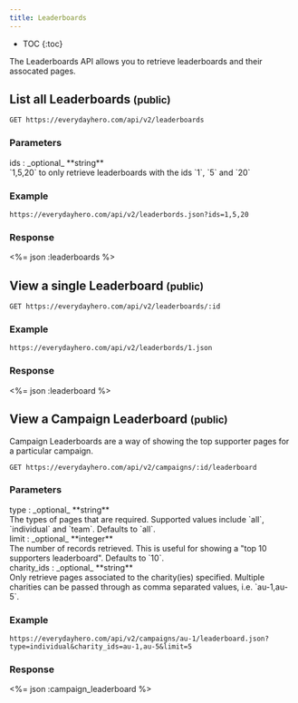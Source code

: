 ```yaml
---
title: Leaderboards
---
```


* TOC
{:toc}

The Leaderboards API allows you to retrieve leaderboards and their
assocated pages.

## List all Leaderboards <small>(public)</small>

    GET https://everydayhero.com/api/v2/leaderboards

### Parameters

<div>ids : _optional_ **string**</div>
<div>`1,5,20` to only retrieve leaderboards with the ids `1`, `5` and `20`</div>

### Example

    https://everydayhero.com/api/v2/leaderbords.json?ids=1,5,20

### Response

<%= json :leaderboards %>

## View a single Leaderboard <small>(public)</small>

    GET https://everydayhero.com/api/v2/leaderboards/:id

### Example

    https://everydayhero.com/api/v2/leaderbords/1.json

### Response

<%= json :leaderboard %>

## View a Campaign Leaderboard <small>(public)</small>

Campaign Leaderboards are a way of showing the top supporter pages for a
particular campaign.

    GET https://everydayhero.com/api/v2/campaigns/:id/leaderboard

### Parameters

<div>type : _optional_ **string**</div>
<div>The types of pages that are required. Supported values include `all`,
`individual` and `team`. Defaults to `all`.</div>

<div>limit : _optional_ **integer**</div>
<div>The number of records retrieved. This is useful for showing a "top 10
supporters leaderboard". Defaults to `10`.</div>

<div>charity_ids : _optional_ **string**</div>
<div>Only retrieve pages associated to the charity(ies) specified. Multiple
charities can be passed through as comma separated values, i.e.
`au-1,au-5`.</div>

### Example

    https://everydayhero.com/api/v2/campaigns/au-1/leaderboard.json?type=individual&charity_ids=au-1,au-5&limit=5

### Response

<%= json :campaign_leaderboard %>
